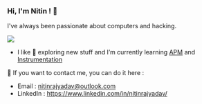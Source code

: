 ### Hi, I'm Nitin ! 👋
I've always been passionate about computers and hacking.

<img src="https://github-readme-stats.vercel.app/api?username=nitinRajYadav&show_icons=true&hide_border=true&theme=radical" />

- I like 🔭  exploring new stuff and I’m currently learning [APM](https://en.wikipedia.org/wiki/Application_performance_management) and [Instrumentation](https://en.wikipedia.org/wiki/Instrumentation_(computer_programming))

📧 If you want to contact me, you can do it here :
- Email    : nitinrajyadav@outlook.com
- LinkedIn : https://www.linkedin.com/in/nitinrajyadav/
